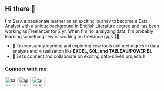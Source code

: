 ## Hi there 👋
I'm Sary, a passionate learner on an exciting journey to become a Data Analyst with a unique background in English Literature degree and has been working as Freelancer for 2 yr. When I'm not analyzing data, I'm probably learning something new or working on freelance gigs 🤷‍♀️.

- 🌱 I'm constantly learning and exploring new tools and techniques in data analysis and visualization like **EXCEL, SQL, and TABLEAU/POWER BI.** 
- 👯 Let's connect and collaborate on exciting data-driven projects !!


<h3 align="left">Connect with me:</h3>
<p align="left">
<p align="left">
<a href="https://linkedin.com/in/sari-saldi" target="blank"><img align="center" src="https://raw.githubusercontent.com/rahuldkjain/github-profile-readme-generator/master/src/images/icons/Social/linked-in-alt.svg" alt="sari-saldi" height="30" width="40" /></a>
<a href="https://medium.com/@sarisaldi365" target="blank"><img align="center" src="https://raw.githubusercontent.com/rahuldkjain/github-profile-readme-generator/master/src/images/icons/Social/medium.svg" alt="@sarisaldi365" height="30" width="40" /></a>
<a href="https://www.youtube.com/@sarisaldi860" target="blank"><img align="center" src="https://raw.githubusercontent.com/rahuldkjain/github-profile-readme-generator/master/src/images/icons/Social/youtube.svg" alt="@sarisaldi860" height="30" width="40" /></a>
</p>


<!--
**Sary332/Sary332** is a ✨ _special_ ✨ repository because its `README.md` (this file) appears on your GitHub profile.

Here are some ideas to get you started:

- 🔭 I’m currently working on ...
- 🌱 I’m currently learning ...
- 👯 I’m looking to collaborate on ...
- 🤔 I’m looking for help with ...
- 💬 Ask me about ...
- 📫 How to reach me: ...
- 😄 Pronouns: ...
- ⚡ Fun fact: ...
-->

